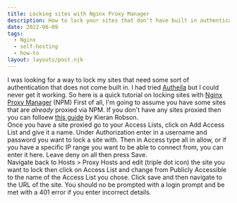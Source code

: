 ```yaml
---
title: Locking sites with Nginx Proxy Manager
description: How to lock your sites that don't have built in authentication
date: 2022-06-09
tags:
  - Nginx
  - self-hosting
  - how-to
layout: layouts/post.njk
---
```


I was looking for a way to lock my sites that need some sort of authentication that does not come built in. I had tried [Autheila](https://github.com/authelia/authelia) but I could never get it working. So here is a quick tutorial on locking sites with [Nginx Proxy Manager](https://nginxproxymanager.com/) (NPM)
First of all, I'm going to assume you have some sites that are _already_ proxied via NPM. If you don't have any sites proxied then you can folloew [this guide](https://docs.kieranrobson.com/posts/how-to-setup-nginx-proxy-manager-and-cloudflare-copy/) by Kieran Robson.  
Once you have a site proxied go to your Access Lists, click on Add Access List and give it a name. Under Authorization enter in a username and password you want to lock a site with. Then in Access type all in allow, or if you have a specific IP range you want to be able to connect from, you can enter it here. Leave deny on all then press Save.  
Navigate back to Hosts > Proxy Hosts and edit (triple dot icon) the site you want to lock then click on Access List and change from Publicly Accessible to the name of the Access List you chose. Click save and then navigate to the URL of the site. You should no be prompted with a login prompt and be met with a 401 error if you enter incorrect details.
